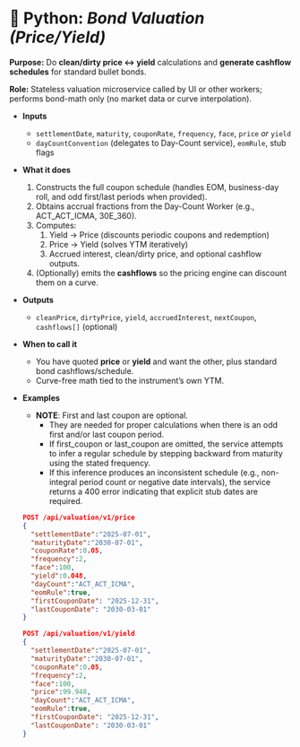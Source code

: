 # 🐍 Python: _Bond Valuation (Price/Yield)_

**Purpose:** Do **clean/dirty price ↔ yield** calculations and **generate
cashflow schedules** for standard bullet bonds.

**Role:** Stateless valuation microservice called by UI or other workers;
performs bond-math only (no market data or curve interpolation).

- **Inputs**
  - `settlementDate`, `maturity`, `couponRate`, `frequency`, `face`, `price`
    _or_ `yield`
  - `dayCountConvention` (delegates to Day-Count service), `eomRule`, stub flags

- **What it does**
  1. Constructs the full coupon schedule (handles EOM, business-day roll, and
     odd first/last periods when provided).
  2. Obtains accrual fractions from the Day-Count Worker (e.g., ACT_ACT_ICMA,
     30E_360).
  3. Computes:
     1. Yield → Price (discounts periodic coupons and redemption)
     2. Price → Yield (solves YTM iteratively)
     3. Accrued interest, clean/dirty price, and optional cashflow outputs.
  4. (Optionally) emits the **cashflows** so the pricing engine can discount
     them on a curve.

- **Outputs**
  - `cleanPrice`, `dirtyPrice`, `yield`, `accruedInterest`, `nextCoupon`,
    `cashflows[]` (optional)

- **When to call it**
  - You have quoted **price** or **yield** and want the other, plus standard
    bond cashflows/schedule.
  - Curve-free math tied to the instrument’s own YTM.

- **Examples**
  - **NOTE**: First and last coupon are optional.
    - They are needed for proper calculations when there is an odd first and/or
      last coupon period.
    - If first_coupon or last_coupon are omitted, the service attempts to infer
      a regular schedule by stepping backward from maturity using the stated
      frequency.
    - If this inference produces an inconsistent schedule (e.g., non-integral
      period count or negative date intervals), the service returns a 400 error
      indicating that explicit stub dates are required.

  ```json
  POST /api/valuation/v1/price
  {
    "settlementDate":"2025-07-01",
    "maturityDate":"2030-07-01",
    "couponRate":0.05,
    "frequency":2,
    "face":100,
    "yield":0.048,
    "dayCount":"ACT_ACT_ICMA",
    "eomRule":true,
    "firstCouponDate": "2025-12-31",
    "lastCouponDate": "2030-03-01"
  }
  ```

  ```json
  POST /api/valuation/v1/yield
  {
    "settlementDate":"2025-07-01",
    "maturityDate":"2030-07-01",
    "couponRate":0.05,
    "frequency":2,
    "face":100,
    "price":99.948,
    "dayCount":"ACT_ACT_ICMA",
    "eomRule":true,
    "firstCouponDate": "2025-12-31",
    "lastCouponDate": "2030-03-01"
  }
  ```
